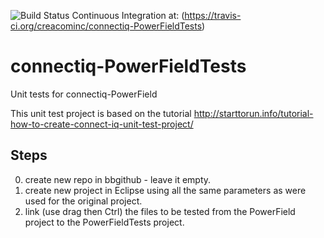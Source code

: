 ![Build Status](https://travis-ci.org/creacominc/connectiq-PowerFieldTests.svg?branch=master)  Continuous Integration at: (https://travis-ci.org/creacominc/connectiq-PowerFieldTests)

# connectiq-PowerFieldTests
Unit tests for connectiq-PowerField


This unit test project is based on the tutorial http://starttorun.info/tutorial-how-to-create-connect-iq-unit-test-project/

## Steps
0) create new repo in bbgithub - leave it empty.
1) create new project in Eclipse using all the same parameters as were used for the original project.
2) link (use drag then Ctrl) the files to be tested from the PowerField project to the PowerFieldTests project.
